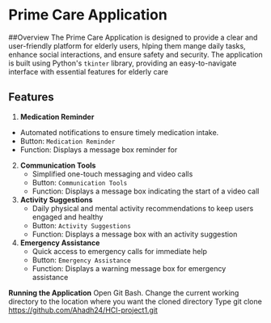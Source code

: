 # Prime Care Application
##Overview
The Prime Care Application is designed to provide a clear and user-friendly platform for elderly users, hlping them mange daily tasks, enhance social interactions, and ensure safety and security. 
The application is built using Python's `tkinter` library, providing an easy-to-navigate interface with essential features for elderly care
## Features 
1. **Medication Reminder**
 - Automated notifications to ensure timely medication intake.
 - Button: `Medication Reminder`
 - Function: Displays a message box reminder for
2. **Communication Tools**
   - Simplified one-touch messaging and video calls
   - Button: `Communication Tools`
   - Function: Displays a message box indicating the start of a video call
3. **Activity Suggestions**
   - Daily physical and mental activity recommendations to keep users engaged and healthy
   - Button: `Activity Suggestions`
   - Function: Displays a message box with an activity suggestion
4. **Emergency Assistance**
   - Quick access to emergency calls for immediate help
   - Button: `Emergency Assistance`
   - Function: Displays a warning message box for emergency assistance

**Running the Application**
Open Git Bash.
Change the current working directory to the location where you want the cloned directory
Type git clone https://github.com/Ahadh24/HCI-project1.git
